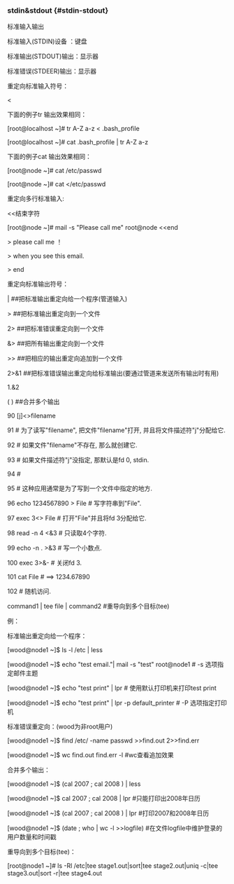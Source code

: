 ### stdin&amp;stdout {#stdin-stdout}

标准输入输出

标准输入(STDIN)设备    ：键盘

标准输出(STDOUT)输出：显示器

标准错误(STDEER)输出：显示器

重定向标准输入符号：

&lt;

下面的例子tr 输出效果相同：

[root@localhost ~]# tr A-Z a-z &lt; .bash_profile

[root@localhost ~]# cat .bash_profile | tr A-Z a-z

下面的例子cat 输出效果相同：

[root@node ~]# cat /etc/passwd

[root@node ~]# cat &lt;/etc/passwd

重定向多行标准输入:

&lt;&lt;结束字符

[root@node ~]# mail -s &quot;Please call me&quot; root@node &lt;&lt;end

&gt; please call me ！

&gt; when you see this email.

&gt; end

重定向标准输出符号：

|          ##把标准输出重定向给一个程序(管道输入)

&gt;        ##把标准输出重定向到一个文件

2&gt;     ##把标准错误重定向到一个文件

&amp;&gt;     ##把所有输出重定向到一个文件

&gt;&gt;      ##把相应的输出重定向追加到一个文件

2&gt;&amp;1 ##把标准错误输出重定向给标准输出(要通过管道来发送所有输出时有用)

1.&amp;2

( )       ##合并多个输出

90    [j]&lt;&gt;filename

91       # 为了读写&quot;filename&quot;, 把文件&quot;filename&quot;打开, 并且将文件描述符&quot;j&quot;分配给它.

92       # 如果文件&quot;filename&quot;不存在, 那么就创建它.

93       # 如果文件描述符&quot;j&quot;没指定, 那默认是fd 0, stdin.

94       #

95       # 这种应用通常是为了写到一个文件中指定的地方.

96       echo 1234567890 &gt; File    # 写字符串到&quot;File&quot;.

97       exec 3&lt;&gt; File             # 打开&quot;File&quot;并且将fd 3分配给它.

98       read -n 4 &lt;&amp;3             # 只读取4个字符.

99       echo -n . &gt;&amp;3             # 写一个小数点.

100       exec 3&gt;&amp;-                 # 关闭fd 3.

101       cat File                  # ==&gt; 1234.67890

102       # 随机访问.

command1 | tee file | command2   #重导向到多个目标(tee)

例：

标准输出重定向给一个程序：

[wood@node1 ~]$ ls -l /etc | less

[wood@node1 ~]$ echo &quot;test email.&quot;| mail -s  &quot;test&quot;  root@node1    # -s 选项指定邮件主题

[wood@node1 ~]$ echo &quot;test print&quot; | lpr                                                # 使用默认打印机来打印test print

[wood@node1 ~]$ echo &quot;test print&quot; | lpr -p default_printer                  # -P 选项指定打印机

标准错误重定向：(wood为非root用户)

[wood@node1 ~]$ find /etc/ -name passwd &gt;&gt;find.out 2&gt;&gt;find.err

[wood@node1 ~]$ wc find.out find.err  -l                                              #wc查看追加效果

合并多个输出：

[wood@node1 ~]$ (cal 2007 ; cal 2008 ) | less

[wood@node1 ~]$  cal 2007 ; cal 2008    | lpr     #只能打印出2008年日历

[wood@node1 ~]$ (cal 2007 ; cal 2008 ) | lpr      #打印2007和2008年日历

[wood@node1 ~]$ (date ; who | wc -l &gt;&gt;logfile)   #在文件logfile中维护登录的用户数量和时间戳

重导向到多个目标(tee)：

[root@node1 ~]# ls -Rl /etc|tee stage1.out|sort|tee stage2.out|uniq -c|tee stage3.out|sort -r|tee stage4.out